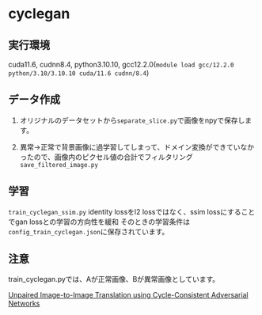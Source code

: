 # cyclegan

## 実行環境
cuda11.6, cudnn8.4, python3.10.10, gcc12.2.0(`module load gcc/12.2.0 python/3.10/3.10.10 cuda/11.6 cudnn/8.4`)


## データ作成
1. オリジナルのデータセットから```separate_slice.py```で画像をnpyで保存します。

2. 異常→正常で背景画像に過学習してしまって、ドメイン変換ができていなかったので、画像内のピクセル値の合計でフィルタリング ```save_filtered_image.py```

## 学習
```train_cyclegan_ssim.py``` 
identity lossをl2 lossではなく、ssim lossにすることでgan lossとの学習の方向性を緩和
そのときの学習条件は```config_train_cyclegan.json```に保存されています。



## 注意
train_cyclegan.pyでは、Aが正常画像、Bが異常画像としています。


[Unpaired Image-to-Image Translation using Cycle-Consistent Adversarial Networks](https://arxiv.org/abs/1703.10593)
